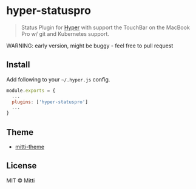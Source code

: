 # hyper-statuspro

> Status Plugin for [Hyper](https://hyper.is) with support the TouchBar on the MacBook Pro w/ git and Kubernetes support.

WARNING: early version, might be buggy - feel free to pull request

## Install

Add following to your `~/.hyper.js` config.

```javascript
module.exports = {
  ...
  plugins: ['hyper-statuspro']
  ...
}
```


## Theme

* [mitti-theme](https://github.com/aaronmitti/mitti-theme)


## License

MIT © Mitti
